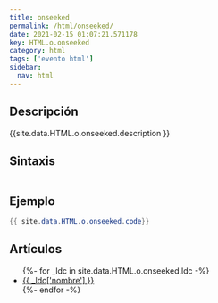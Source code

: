 ```yaml
---
title: onseeked
permalink: /html/onseeked/
date: 2021-02-15 01:07:21.571178
key: HTML.o.onseeked
category: html
tags: ['evento html']
sidebar: 
  nav: html
---
```


## Descripción
{{site.data.HTML.o.onseeked.description }}

## Sintaxis
~~~html
~~~

## Ejemplo
~~~java
{{ site.data.HTML.o.onseeked.code}}
~~~

## Artículos
<ul>
{%- for _ldc in site.data.HTML.o.onseeked.ldc -%}
   <li>
       <a href="{{_ldc['url'] }}">{{ _ldc['nombre'] }}</a>
   </li>
{%- endfor -%}
</ul>
